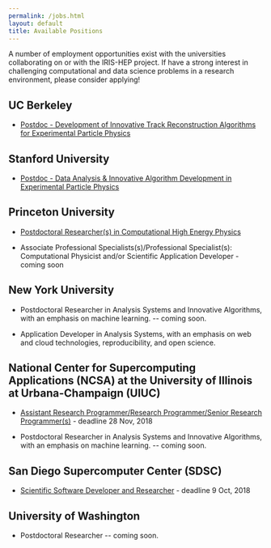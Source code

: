 ```yaml
---
permalink: /jobs.html
layout: default
title: Available Positions
---
```


 A number of employment opportunities exist with the universities collaborating on or with the IRIS-HEP project. If have a strong interest in challenging computational and data science problems in a research environment, please consider applying!

## UC Berkeley
  * [Postdoc - Development of Innovative Track Reconstruction Algorithms for Experimental Particle Physics](http://inspirehep.net/record/1694661)

## Stanford University

  * [Postdoc - Data Analysis & Innovative Algorithm Development in Experimental Particle Physics](https://academicjobsonline.org/ajo/jobs/12036)

## Princeton University

  * [Postdoctoral Researcher(s) in Computational High Energy Physics](https://puwebp.princeton.edu/AcadHire/apply/application.xhtml?listingId=9181) 

  * Associate Professional Specialists(s)/Professional Specialist(s): Computational Physicist and/or Scientific Application Developer - coming soon

## New York University

   * Postdoctoral Researcher in Analysis Systems and Innovative Algorithms, with an emphasis on machine learning. -- coming soon.

   * Application Developer in Analysis Systems, with an emphasis on web and cloud technologies, reproducibility, and open science.

## National Center for Supercomputing Applications (NCSA) at the University of Illinois at Urbana-Champaign (UIUC)

  * [Assistant Research Programmer/Research Programmer/Senior Research Programmer(s)](https://jobs.illinois.edu/academic-job-board/job-details?jobID=93366) - deadline 28 Nov, 2018

  * Postdoctoral Researcher in Analysis Systems and Innovative Algorithms, with an emphasis on machine learning. -- coming soon.

## San Diego Supercomputer Center (SDSC)

  * [Scientific Software Developer and Researcher](https://jobs.ucsd.edu/bulletin/job.aspx?jobnum_in=95847) - deadline 9 Oct, 2018

## University of Washington

  * Postdoctoral Researcher -- coming soon.


